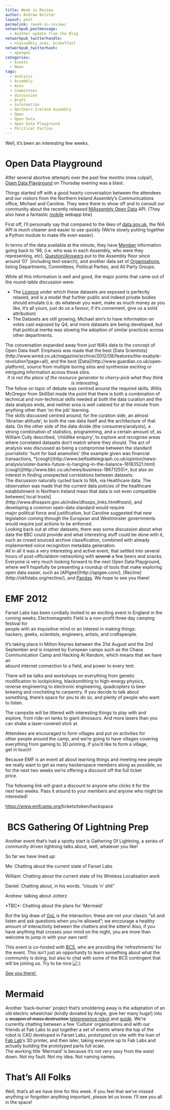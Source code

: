 ```yaml
---
title: Week in Review
author: Andrew Bolster
layout: post
permalink: /week-in-review/
networkpub_postmessage:
  - Another update from the Blog
networkpub_twitterhandle:
  - niassembly_aims, bcsbelfast
networkpub_twitterhash:
  - opengov
categories:
  - Events
  - News
tags:
  - analysis
  - Assembly
  - Auto
  - Committees
  - discussion
  - Draft
  - information
  - Northern Ireland Assembly
  - Open
  - Open Data
  - Open Data Playground
  - Political Parties
---
```

Well, it&#8217;s been an interesting few weeks.

# Open Data Playground

After several abortive attempts over the past few months (mea culpa!), [Open Data Playground](http://farsetlabs.org.uk/blog/open-data-playground/) on Thursday evening was a blast.

[<img class="alignright size-full wp-image-584" title="NiAssembly Logo" src="http://i1.wp.com/farsetlabs.org.uk/blog/wp-content/uploads/2012/07/niassembly-logo.png?fit=187%2C171" alt="" data-recalc-dims="1" />][1]Things started off with a good hearty conversation between the attendees and our visitors from the Northern Ireland Assembly&#8217;s Communications office, Michael and Caroline. They were there to show off and to consult our community about the recently released [NIAssembly Open Data][2] API. (They also have a fantastic [mobile][3] webapp btw)

First off, I&#8217;ll personally say that compared to the likes of [data.gov.uk][4], the NIA API is much cleaner and easier to use quickly (We&#8217;re slowly putting together a Python module to make life even easier).

In terms of the data available at the minute, they have [Member][5] information going back to &#8217;98, (i.e. who was in each Assembly, who were they representing, etc), [Question/Answers][6] put to the Assembly floor since around &#8217;07  (including text-search), and another data set of [Organisations][7], listing Departments, Committees, Political Parties, and All Party Groups.

While all this information is well and good, the major points that came out of the round-table discussion were:

*   The [Licence][8] under which these datasets are exposed is perfectly relaxed, and is a model that further public and indeed private bodies should emulate (i.e. do whatever you want, make as much money as you like, it&#8217;s all yours, just do us a favour; if it&#8217;s convenient, give us a solid attribution)
*   The Datasets are still growing; Michael aim&#8217;s to have information on votes cast exposed by Q4, and more datasets are being developed, but that political inertia was slowing the adoption of similar practices across other departments.

<div>
  The conversation expanded away from just NIA&#8217;s data to the concept of Open Data itself. Emphasis was made that the best [Data Scientists](http://www.wired.co.uk/magazine/archive/2012/08/features/the-exabyte-revolution?page=all), and the best [Data](http://www.guardian.co.uk/open-platform), source from multiple boring silos and synthesise exciting or intriguing information across those silos.
</div>

<div>
</div>

<div style="text-align: center;">
  <em>It is not the place of the resource generator to cherry-pick what they think is interesting.</em>
</div>

<div style="text-align: center;">
</div>

<div style="text-align: left;">
  The follow on topic of debate was centred around the required skills. Willis McGregor from SkillSet made the point that there is both a combination of technical and non-technical skills needed at both the data curation and the data analysis ends, and neither area is well catered for at the minute from anything other than &#8216;on the job&#8217; learning.
</div>

<div style="text-align: left;">
</div>

<div style="text-align: left;">
  The skills discussed centred around, for the curation side, an almost &#8216;librarian attitude&#8217;, to both the raw data itself and the architecture of that data. On the other side of the data divide (the consumers/analysts), a strong combination of statistics, programming, and a certain amount of, as William Cully described, &#8216;childlike enquiry&#8217;, to explore and recognise areas where correlated datasets don&#8217;t match where they should. The act of analysis was discussed as being a compromise between the standard journalistic &#8216;hunt for bad anamolies&#8217; (the example given was financial transactions, *[cough](http://www.belfasttelegraph.co.uk/opinion/news-analysis/ulster-banks-future-is-hanging-in-the-balance-16183521.html) [cough](http://www.bbc.co.uk/news/business-18671255)*, but also an interest in finding unexpected correlations between datasets.
</div>

<div style="text-align: left;">
</div>

<div style="text-align: left;">
  The discussion naturally cycled back to NIA, via Healthcare data. The observation was made that the current data policies of the healthcare establishment in Northern Ireland mean that data is not even compatible between[ local trusts](http://www.dhsspsni.gov.uk/index/dhssps_links.htm#hssni), and developing a common open-data standard would require major political force and justification, but Caroline suggested that new legislation coming through the European and Westminster governments would require just actions to be enforced.
</div>

<div style="text-align: left;">
</div>

<div style="text-align: left;">
  Looking back out at other datasets, there was some discussion about what data the BBC could provide and what interesting stuff could be done with it, such as crowd sourced archive classification, combined with already implemented voice recognition metadata generation.
</div>

<div style="text-align: left;">
</div>

<div style="text-align: left;">
  All in all it was a very interesting and active event, that settled into several hours of post-officialdom-networking with <del>several</del> a few beers and snacks. Everyone is very much looking forward to the next Open Data Playground, where we&#8217;ll hopefully be presenting a roundup of tools that make exploring open data easier, such as [APIgee](http://apigee.com/), [Recline](http://okfnlabs.org/recline/), and <a title="Python Data Analysis Library" href="http://pandas.pydata.org/" target="_blank">Pandas</a>. We hope to see you there!
</div>

# EMF 2012

[<img class="alignright size-full wp-image-583" title="Electromagnetic Field 2012 " src="http://i1.wp.com/farsetlabs.org.uk/blog/wp-content/uploads/2012/07/Logo_single.png?fit=266%2C185" alt="" data-recalc-dims="1" />][9]Farset Labs has been cordially invited to an exciting event in England in the coming weeks; Electromagnetic Field is a non-profit three day camping festival for  
people with an inquisitive mind or an interest in making things:  
hackers, geeks, scientists, engineers, artists, and craftspeople.

It&#8217;s taking place in Milton Keynes between the 31st August and the 2nd  
September and is inspired by European camps such as the Chaos  
Communication Camp and Hacking At Random, which means that we have an  
absurd internet connection to a field, and power to every tent.

There will be talks and workshops on everything from genetic  
modification to lockpicking, blacksmithing to high-energy physics,  
reverse engineering to electronic engineering, quadcopters to beer  
brewing and crocheting to carpentry. If you decide to talk about  
something, there&#8217;s space for you to do so, and plenty of people who want  
to listen.

The campsite will be littered with interesting things to play with and  
explore, from ride-on tanks to giant dinosaurs. And more lasers than you  
can shake a laser-covered stick at.

Attendees are encouraged to form villages and put on activities for  
other people around the camp, and we&#8217;re going to have villages covering  
everything from gaming to 3D printing. If you&#8217;d like to form a village,  
get in touch!

Because EMF is an event all about learning things and meeting new people  
we really want to get as many hackerspace members along as possible, so  
for the next two weeks we&#8217;re offering a discount off the full ticket  
price.

The following link will grant a discount to anyone who clicks it for the  
next two weeks. Pass it around to your members and anyone who might be  
interested!

<a href="https://www.emfcamp.org/tickets/token/hackspace" target="_blank" data-bitly-type="bitly_hover_card">https://www.emfcamp.org/<wbr>tickets/token/hackspace</wbr></a>

#  BCS Gathering Of Lightning Prep

Another event that&#8217;s had a spotty start is Gathering Of Lightning, a series of community driven lightning talks about, well, whatever you like!

[<img class="alignright size-full wp-image-586" title="BCS Logo" src="http://i0.wp.com/farsetlabs.org.uk/blog/wp-content/uploads/2012/07/a_New_BCS_Logo_No_words_150.jpg?fit=150%2C182" alt="" data-recalc-dims="1" />][10]So far we have lined up:

Me: Chatting about the current state of Farset Labs

William: Chatting about the current state of his Wireless Localisation work

Daniel: Chatting about, in his words, &#8220;clouds &#8216;n&#8217; shit&#8221;

Andrew: talking about Jotterz

\*TBC\*: Chatting about the plans for &#8216;Mermaid&#8217;

But the big draw of [GoL](https://www.facebook.com/events/403068549755683/?ref=ts) is the interaction; these are not your classic &#8220;sit and listen and ask questions when you&#8217;re allowed&#8221;; we encourage a healthy amount of interactivity between the chatters and the sitters! Also, if you have anything that crosses your mind on the night, you are more than welcome to jump in with your own rant!

This event is co-hosted with <a title="British Computing Society" href="http://www.bcs.org/content/ConWebDoc/46385" target="_blank">BCS</a>, who are providing the &#8216;refreshments&#8217; for the event. This isn&#8217;t just an opportunity to learn something about what the community is doing, but also to chat with some of the BCS contingent that will be joining us. Try to be nice <img src="http://i1.wp.com/farsetlabs.org.uk/blog/wp-includes/images/smilies/icon_smile.gif?w=670" alt=":)" class="wp-smiley" data-recalc-dims="1" /> 

<a title="Farset Labs Gathering Of Lightning Facebook Event" href="https://www.facebook.com/events/403068549755683/" target="_blank">See you there! </a>

# Mermaid

[<img class="alignright size-medium wp-image-587" title="Mermaid" src="http://i0.wp.com/farsetlabs.org.uk/blog/wp-content/uploads/2012/07/2012-07-15-19.47.04-179x300.jpg?fit=179%2C300" alt="" data-recalc-dims="1" />][11]Another &#8216;back-burner&#8217; project that&#8217;s smoldering away is the adaptation of an old electric wheelchair (kindly donated by Angie, give her many hugs!) into a <del>weapon of mass destruction</del> <a title="ShelBot" href="http://www.youtube.com/watch?v=S5LKXO9aCTc" target="_blank">telepresence robot</a> and [guide](http://www.youtube.com/watch?v=2cSCwMOxccs). We&#8217;re currently chatting between a few &#8216;Culture&#8217; organisations and with our friends at Fab Labs to put together a set of events where the top of the robot is CAD developed in Farset Labs, prototyped on site with the loan of[ Fab Lab](http://www.ashtoncentre.com/fablab)&#8216;s 3D printer, and then later, taking everyone up to Fab Labs and actually building the prototyped parts full scale.  
The working title &#8216;Mermaid&#8217; is because it&#8217;s not very sexy from the waist down. Not my fault. Not my idea. Not naming names.

# That&#8217;s All Folks

Well, that&#8217;s all we have time for this week. If you feel that we&#8217;ve missed anything or forgotten anything important, please let us know. I&#8217;ll see you all in the space!

 [1]: http://data.niassembly.gov.uk/
 [2]: http://data.niassembly.gov.uk/ "NIA Open Data"
 [3]: http://m.niassembly.gov.uk/
 [4]: http://data.gov.uk
 [5]: http://data.niassembly.gov.uk/members.asmx
 [6]: http://data.niassembly.gov.uk/questions.asmx
 [7]: http://data.niassembly.gov.uk/organisations.asmx
 [8]: http://data.niassembly.gov.uk/license.aspx
 [9]: http://wiki.emfcamp.org/wiki/Electromagnetic_Field_2012
 [10]: http://www.bcs.org/content/ConWebDoc/46385
 [11]: http://i1.wp.com/farsetlabs.org.uk/blog/wp-content/uploads/2012/07/2012-07-15-19.47.04.jpg

